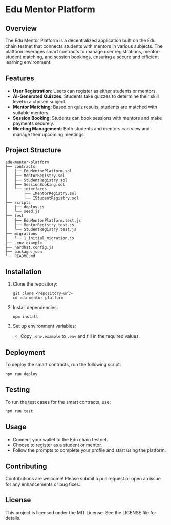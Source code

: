 # Edu Mentor Platform

## Overview
The Edu Mentor Platform is a decentralized application built on the Edu chain testnet that connects students with mentors in various subjects. The platform leverages smart contracts to manage user registrations, mentor-student matching, and session bookings, ensuring a secure and efficient learning environment.

## Features
- **User Registration**: Users can register as either students or mentors.
- **AI-Generated Quizzes**: Students take quizzes to determine their skill level in a chosen subject.
- **Mentor Matching**: Based on quiz results, students are matched with suitable mentors.
- **Session Booking**: Students can book sessions with mentors and make payments securely.
- **Meeting Management**: Both students and mentors can view and manage their upcoming meetings.

## Project Structure
```
edu-mentor-platform
├── contracts
│   ├── EduMentorPlatform.sol
│   ├── MentorRegistry.sol
│   ├── StudentRegistry.sol
│   ├── SessionBooking.sol
│   └── interfaces
│       ├── IMentorRegistry.sol
│       └── IStudentRegistry.sol
├── scripts
│   ├── deploy.js
│   └── seed.js
├── test
│   ├── EduMentorPlatform.test.js
│   ├── MentorRegistry.test.js
│   └── StudentRegistry.test.js
├── migrations
│   └── 1_initial_migration.js
├── .env.example
├── hardhat.config.js
├── package.json
└── README.md
```

## Installation
1. Clone the repository:
   ```
   git clone <repository-url>
   cd edu-mentor-platform
   ```

2. Install dependencies:
   ```
   npm install
   ```

3. Set up environment variables:
   - Copy `.env.example` to `.env` and fill in the required values.

## Deployment
To deploy the smart contracts, run the following script:
```
npm run deploy
```

## Testing
To run the test cases for the smart contracts, use:
```
npm run test
```

## Usage
- Connect your wallet to the Edu chain testnet.
- Choose to register as a student or mentor.
- Follow the prompts to complete your profile and start using the platform.

## Contributing
Contributions are welcome! Please submit a pull request or open an issue for any enhancements or bug fixes.

## License
This project is licensed under the MIT License. See the LICENSE file for details.